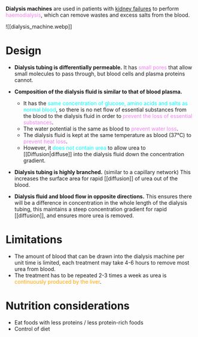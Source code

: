 **Dialysis machines** are used in patients with <u>kidney failures</u> to perform <span style="color: violet">haemodialysis</span>, which can <span class="hi-green">remove wastes and excess salts</span> from the blood.

![[dialysis_machine.webp]]

# Design
- **Dialysis tubing is differentially permeable.**
  It has <span style="color: violet">small pores</span> that <span class="hi-green">allow small molecules to pass through, but blood cells and plasma proteins cannot</span>.

- **Composition of the dialysis fluid is similar to that of blood plasma.**
	- It has the <span style="color: aqua">same concentration of glucose, amino acids and salts as normal blood</span>, so there is <span class="hi-green">no net flow of essential substances from the blood to the dialysis fluid</span> in order to <span style="color: violet">prevent the loss of essential substances</span>.
	- The water potential is the same as blood to <span style="color: violet">prevent water loss</span>.
	- The dialysis fluid is kept at the same temperature as blood (37°C) to <span style="color: violet">prevent heat loss</span>.
	- However, it <span style="color: aqua">does not contain urea</span> to allow urea to [[Diffusion|diffuse]] into the dialysis fluid down the concentration gradient.

- **Dialysis tubing is highly branched.** (similar to a capillary network)
  This <span class="hi-green">increases the surface area</span> for rapid [[diffusion]] of urea out of the blood.

- **Dialysis fluid and blood flow in opposite directions.**
  This ensures there will be a difference in concentration in the whole length of the dialysis tubing, this <span class="hi-green">maintains a steep concentration gradient</span> for rapid [[diffusion]], and ensures more urea is removed.

# Limitations
- <span class="hi-green">The amount of blood that can be drawn into the dialysis machine per unit time is limited</span>, each treatment may take 4-6 hours to remove most urea from blood.
- The treatment has to be <span class="hi-green">repeated</span> 2-3 times a week as urea is <span style="color: orange">continuously produced by the liver</span>.

# Nutrition considerations
- Eat foods with less proteins / less protein-rich foods
- Control of diet
